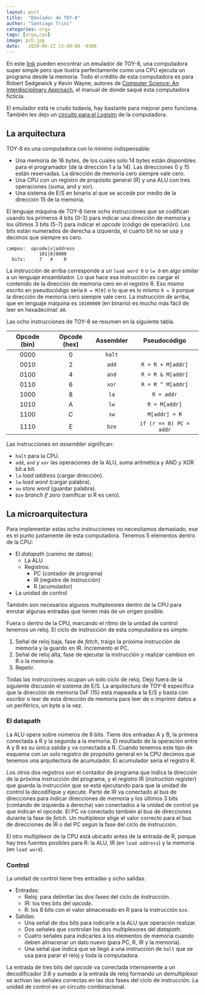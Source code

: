 ```yaml
---
layout: post
title:  "Emulador de TOY-8"
author: "Santiago Trini"
categories: orga
tags: [orga,cpu]
image: pcb.jpg
date:   2020-06-22 13:40:00 -0300
---
```


En este [link](https://la35.github.io/emulador) pueden encontrar un emulador de TOY-8, una computadora super simple pero que ilustra perfectamente como una CPU ejecuta un programa desde la memoria. Todo el crédito de esta computadora es para Robert Sedgewick y Kevin Wayne, autores de [Computer Science: An Interdisciplinary Approach](https://www.amazon.com/Computer-Science-Interdisciplinary-Robert-Sedgewick/dp/0134076427/ref=sr_1_1?dchild=1&keywords=computer+science&qid=1592843578&s=books&sr=1-1), el manual de donde saqué esta computadora ficticia.

El emulador está re crudo todavía, hay bastante para mejorar pero funciona. También les dejo un [circuito para el Logisim](../assets/files/toy8.circ) de la computadora.

## La arquitectura

TOY-8 es una computadora con lo mínimo indispensable:

- Una memoria de 16 bytes, de los cuales solo 14 bytes están disponibles para el programador (de la dirección 1 a la 14). Las direcciones 0 y 15 están reservadas. La dirección de memoria cero siempre vale cero.
- Una CPU con un registro de propósito general (R) y una ALU con tres operaciones (suma, and y xor).
- Una sistema de E/S en binario al que se accede por medio de la dirección 15 de la memoria.

El lenguaje máquina de TOY-8 tiene ocho instrucciones que se codifican usando los primeros 4 bits (0-3) para indicar una dirección de memoria y los últimos 3 bits (5-7) para indicar el _opcode_ (código de operación). Los bits están numerados de derecha a izquierda, el cuarto bit no se usa y decimos que siempre es cero.

```
campos:  opcode|x|address
            101|0|0000
  bits:     7   4    0
```
La instrucción de arriba corresponde a un `load word 0` o `lw 0` en algo similar a un lenguaje ensamblador. Lo que hace esa instrucción es cargar el contenido de la dirección de memoria cero en el registro R. Eso mismo escrito en pseudocódigo sería `R = M[0]` o lo que es lo mismo `R = 0` porque la dirección de memoria cero siempre vale cero. La instrucción de arriba, que en lenguaje máquina es `10100000` (en binario) es mucho más fácil de leer en hexadecimal: `A0`.

Las ocho instrucciones de TOY-8 se resumen en la siguiente tabla.

|Opcode (bin)|Opcode (hex)|Assembler|Pseudocódigo           |
|:----------:|:----------:|:-------:|:---------------------:|
|0000        |0           |`halt`   |                       |
|0010        |2           |`add`    |`R = R + M[addr]`      |
|0100        |4           |`and`    |`R = R & M[addr]`      |
|0110        |6           |`xor`    |`R = R ^ M[addr]`      |
|1000        |8           |`la`     |`R = addr`             |
|1010        |A           |`lw`     |`R = M[addr]`          |
|1100        |C           |`sw`     |`M[addr] = R`          |
|1110        |E           |`bze`    |`if (r == 0) PC = addr`|


Las instrucciones en _assembler_ significan:

- `halt` para la CPU.
- `add`, `and` y `xor` las operaciones de la ALU, suma aritmética y AND y XOR bit a bit.
- `la` _load address_ (cargar dirección).
- `lw` _load word_ (cargar palabra).
- `sw` _store word_ (guardar palabra).
- `bze` _branch if zero_ (ramificar si R es cero).

## La microarquitectura

Para implementar estas ocho instrucciones no necesitamos demasiado, ese es el punto justamente de esta computadora. Tenemos 5 elementos dentro de la CPU:

- El _datapath_ (camino de datos):
  - La ALU
  - Registros:
    - PC (contador de programa)
    - IR (registro de instrucción)
    - R (acumulador)
- La unidad de control

También son necesarios algunos multiplexores dentro de la CPU para enrutar algunas entradas que tienen más de un origen posible.

Fuera o dentro de la CPU, marcando el ritmo de la unidad de control tenemos un reloj. El ciclo de instrucción de esta computadora es simple:

1. Señal de reloj baja, fase de _fetch_, traigo la próxima instrucción de memoria y la guardo en IR. Incremento el PC.
2. Señal de reloj alta, fase de ejecutar la instrucción y realizar cambios en R o la memoria.
3. Repetir.

Todas las instrucciones ocupan un solo ciclo de reloj. Dejo fuera de la siguiente discusión el sistema de E/S. La arquitectura de TOY-8 especifica que la dirección de memoria 0xF (15) está mapeada a la E/S y basta con escribir o leer de esta dirección de memoria para leer de o imprimir datos a un periférico, un byte a la vez.

### El datapath

La ALU opera sobre números de 8 bits. Tiene dos entradas A y B, la primera conectada a R y la segunda a la memoria. El resultado de la operación entre A y B es su única salida y va conectada a R. Cuando tenemos este tipo de esquema con un solo registro de propósito general en la CPU decimos que tenemos una arquitectura de acumulador. El acumulador sería el registro R.

Los otros dos registros son el contador de programa que indica la dirección de la próxima instrucción del programa, y el registro IR (_instruction register_) que guarda la instrucción que se está ejecutando para que la unidad de control la decodifique y ejecute. Parte de IR va conectado al bus de direcciones para indicar direcciones de memoria y los últimos 3 bits (contando de izquierda a derecha) van conectados a la unidad de control ya que indican el _opcode_. El PC va conectado también al bus de direcciones durante la fase de _fetch_. Un multiplexor elige el valor correcto para el bus de direcciones de IR o del PC según la fase del ciclo de instrucción.

El otro multiplexor de la CPU está ubicado antes de la entrada de R, porque hay tres fuentes posibles para R: la ALU, IR (en `load address`) y la memoria (en `load word`).

### Control

La unidad de control tiene tres entradas y ocho salidas.

- Entradas:
  - Reloj: para delimitar las dos fases del ciclo de instrucción.
  - IR: los tres bits del _opcode_.
  - R: los 8 bits con el valor almacenado en R para la instrucción `bze`.
- Salidas:
  - Una señal de dos bits para indicarle a la ALU que operación realizar.
  - Dos señales que controlan los dos multiplexores del _datapath_.
  - Cuatro señales para indicarles a los elementos de memoria cuando deben almacenar un dato nuevo (para PC, R, IR y la memoria).
  - Una señal que indica que se llegó a una instrucción de `halt` que se usa para parar el reloj y toda la computadora.

La entrada de tres bits del _opcode_ va conectada internamente a un decodificador 3:8 y sumado a la entrada de reloj formando un demultiplexor se activan las señales correctas en las dos fases del ciclo de instrucción. La unidad de control es un circuito combinacional.     
